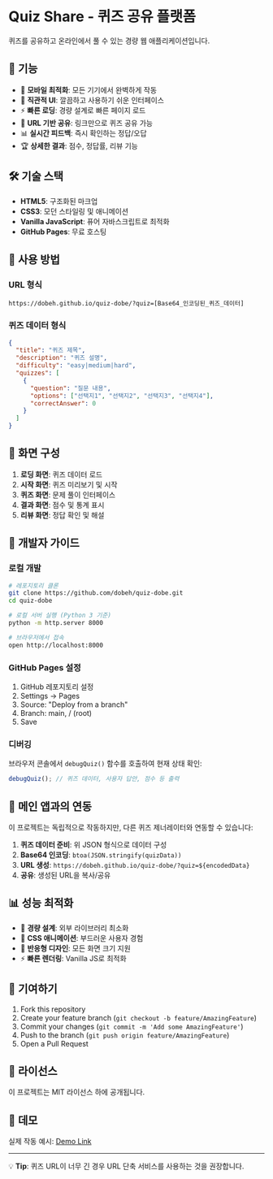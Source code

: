 # Quiz Share - 퀴즈 공유 플랫폼

퀴즈를 공유하고 온라인에서 풀 수 있는 경량 웹 애플리케이션입니다.

## 🎯 기능

- 📱 **모바일 최적화**: 모든 기기에서 완벽하게 작동
- 🎨 **직관적 UI**: 깔끔하고 사용하기 쉬운 인터페이스
- ⚡ **빠른 로딩**: 경량 설계로 빠른 페이지 로드
- 🔗 **URL 기반 공유**: 링크만으로 퀴즈 공유 가능
- 📊 **실시간 피드백**: 즉시 확인하는 정답/오답
- 🏆 **상세한 결과**: 점수, 정답률, 리뷰 기능

## 🛠️ 기술 스택

- **HTML5**: 구조화된 마크업
- **CSS3**: 모던 스타일링 및 애니메이션
- **Vanilla JavaScript**: 퓨어 자바스크립트로 최적화
- **GitHub Pages**: 무료 호스팅

## 🚀 사용 방법

### URL 형식
```
https://dobeh.github.io/quiz-dobe/?quiz=[Base64_인코딩된_퀴즈_데이터]
```

### 퀴즈 데이터 형식
```json
{
  "title": "퀴즈 제목",
  "description": "퀴즈 설명",
  "difficulty": "easy|medium|hard",
  "quizzes": [
    {
      "question": "질문 내용",
      "options": ["선택지1", "선택지2", "선택지3", "선택지4"],
      "correctAnswer": 0
    }
  ]
}
```

## 📱 화면 구성

1. **로딩 화면**: 퀴즈 데이터 로드
2. **시작 화면**: 퀴즈 미리보기 및 시작
3. **퀴즈 화면**: 문제 풀이 인터페이스
4. **결과 화면**: 점수 및 통계 표시
5. **리뷰 화면**: 정답 확인 및 해설

## 🔧 개발자 가이드

### 로컬 개발
```bash
# 레포지토리 클론
git clone https://github.com/dobeh/quiz-dobe.git
cd quiz-dobe

# 로컬 서버 실행 (Python 3 기준)
python -m http.server 8000

# 브라우저에서 접속
open http://localhost:8000
```

### GitHub Pages 설정
1. GitHub 레포지토리 설정
2. Settings → Pages
3. Source: "Deploy from a branch"
4. Branch: main, / (root)
5. Save

### 디버깅
브라우저 콘솔에서 `debugQuiz()` 함수를 호출하여 현재 상태 확인:
```javascript
debugQuiz(); // 퀴즈 데이터, 사용자 답안, 점수 등 출력
```

## 🔗 메인 앱과의 연동

이 프로젝트는 독립적으로 작동하지만, 다른 퀴즈 제너레이터와 연동할 수 있습니다:

1. **퀴즈 데이터 준비**: 위 JSON 형식으로 데이터 구성
2. **Base64 인코딩**: `btoa(JSON.stringify(quizData))`
3. **URL 생성**: `https://dobeh.github.io/quiz-dobe/?quiz=${encodedData}`
4. **공유**: 생성된 URL을 복사/공유

## 📊 성능 최적화

- 🏃 **경량 설계**: 외부 라이브러리 최소화
- 🎨 **CSS 애니메이션**: 부드러운 사용자 경험
- 📱 **반응형 디자인**: 모든 화면 크기 지원
- ⚡ **빠른 렌더링**: Vanilla JS로 최적화

## 🤝 기여하기

1. Fork this repository
2. Create your feature branch (`git checkout -b feature/AmazingFeature`)
3. Commit your changes (`git commit -m 'Add some AmazingFeature'`)
4. Push to the branch (`git push origin feature/AmazingFeature`)
5. Open a Pull Request

## 📄 라이선스

이 프로젝트는 MIT 라이선스 하에 공개됩니다.

## 🌟 데모

실제 작동 예시: [Demo Link](https://dobeh.github.io/quiz-dobe/)

---

💡 **Tip**: 퀴즈 URL이 너무 긴 경우 URL 단축 서비스를 사용하는 것을 권장합니다.